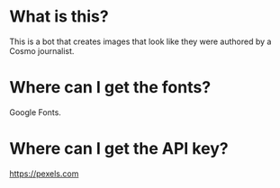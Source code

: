 # What is this? 
This is a bot that creates images that look like they were authored by a Cosmo journalist.

# Where can I get the fonts?
Google Fonts.

# Where can I get the API key?
https://pexels.com
